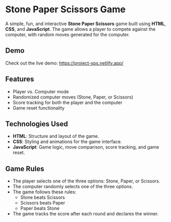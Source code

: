 # Stone Paper Scissors Game

A simple, fun, and interactive **Stone Paper Scissors** game built using **HTML**, **CSS**, and **JavaScript**. The game allows a player to compete against the computer, with random moves generated for the computer.

## Demo
Check out the live demo: https://project-sps.netlify.app/

## Features
- Player vs. Computer mode
- Randomized computer moves (Stone, Paper, or Scissors)
- Score tracking for both the player and the computer
- Game reset functionality

## Technologies Used
- **HTML**: Structure and layout of the game.
- **CSS**: Styling and animations for the game interface.
- **JavaScript**: Game logic, move comparison, score tracking, and game reset.

## Game Rules
- The player selects one of the three options: Stone, Paper, or Scissors.
- The computer randomly selects one of the three options.
- The game follows these rules:
   - Stone beats Scissors
   - Scissors beats Paper
   - Paper beats Stone
- The game tracks the score after each round and declares the winner.
